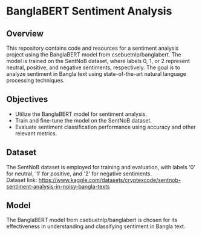 # BanglaBERT Sentiment Analysis

## Overview

This repository contains code and resources for a sentiment analysis project using the BanglaBERT model from csebuetnlp/banglabert. The model is trained on the SentNoB dataset, where labels 0, 1, or 2 represent neutral, positive, and negative sentiments, respectively. The goal is to analyze sentiment in Bangla text using state-of-the-art natural language processing techniques.

## Objectives

- Utilize the BanglaBERT model for sentiment analysis.
- Train and fine-tune the model on the SentNoB dataset.
- Evaluate sentiment classification performance using accuracy and other relevant metrics.

## Dataset

The SentNoB dataset is employed for training and evaluation, with labels '0' for neutral, '1' for positive, and '2' for negative sentiments.<Br>
Dataset link: https://www.kaggle.com/datasets/cryptexcode/sentnob-sentiment-analysis-in-noisy-bangla-texts 

## Model

The BanglaBERT model from csebuetnlp/banglabert is chosen for its effectiveness in understanding and classifying sentiment in Bangla text.


